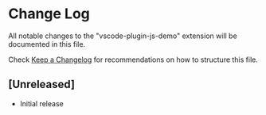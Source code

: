 # Change Log

All notable changes to the "vscode-plugin-js-demo" extension will be documented in this file.

Check [Keep a Changelog](http://keepachangelog.com/) for recommendations on how to structure this file.

## [Unreleased]

- Initial release